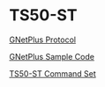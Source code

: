 # TS50-ST

[GNetPlus Protocol](doc/GNetPlus%20Protocol.md)

[GNetPlus Sample Code](src/Sample/)

[TS50-ST Command Set](doc/TS50-ST%20Command%20Set.md)

